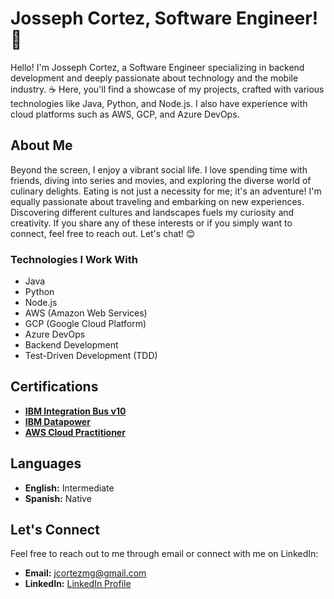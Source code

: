 # Josseph Cortez, Software Engineer! 👋

Hello! I'm Josseph Cortez, a Software Engineer specializing in backend development and deeply passionate about technology and the mobile industry. ☕️ Here, you'll find a showcase of my projects, crafted with various technologies like Java, Python, and Node.js. I also have experience with cloud platforms such as AWS, GCP, and Azure DevOps.

## About Me
Beyond the screen, I enjoy a vibrant social life. I love spending time with friends, diving into series and movies, and exploring the diverse world of culinary delights. Eating is not just a necessity for me; it's an adventure! I'm equally passionate about traveling and embarking on new experiences. Discovering different cultures and landscapes fuels my curiosity and creativity. If you share any of these interests or if you simply want to connect, feel free to reach out. Let's chat! 😊

### Technologies I Work With
- Java
- Python
- Node.js
- AWS (Amazon Web Services)
- GCP (Google Cloud Platform)
- Azure DevOps
- Backend Development
- Test-Driven Development (TDD)

## Certifications
- **[IBM Integration Bus v10](https://www.udemy.com/certificate/UC-da64210d-82b6-4fd4-8248-9e6d5ffd1210/)**
- **[IBM Datapower](https://www.udemy.com/certificate/UC-83b9f872-7877-48bc-9c17-12840962d30f/)**
- **[AWS Cloud Practitioner](https://www.udemy.com/certificate/YOUR_CERTIFICATE_ID/)**

## Languages
- **English:** Intermediate
- **Spanish:** Native

## Let's Connect
Feel free to reach out to me through email or connect with me on LinkedIn:

- **Email:** [jcortezmg@gmail.com](mailto:jcortezmg@gmail.com)
- **LinkedIn:** [LinkedIn Profile](https://www.linkedin.com/in/josseph-cortez)
